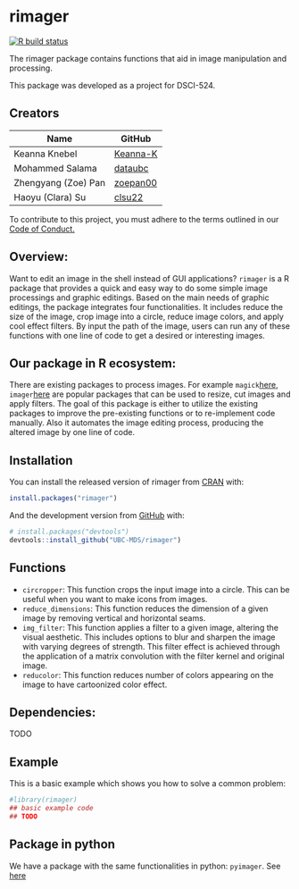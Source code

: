 
<!-- README.md is generated from README.Rmd. Please edit that file -->

# rimager

<!-- badges: start -->

[![R build
status](https://github.com/UBC-MDS/rimager/workflows/R-CMD-check/badge.svg)](https://github.com/UBC-MDS/rimager/actions)
<!-- badges: end -->

The rimager package contains functions that aid in image manipulation
and processing.

This package was developed as a project for DSCI-524.

## Creators

| Name                | GitHub                                  |
| ------------------- | --------------------------------------- |
| Keanna Knebel       | [Keanna-K](https://github.com/Keanna-K) |
| Mohammed Salama     | [dataubc](https://github.com/dataubc)   |
| Zhengyang (Zoe) Pan | [zoepan00](https://github.com/zoepan00) |
| Haoyu (Clara) Su    | [clsu22](https://github.com/clsu22)     |

To contribute to this project, you must adhere to the terms outlined in
our [Code of
Conduct.](https://github.com/UBC-MDS/rimager/blob/master/CONDUCT.md)

## Overview:

Want to edit an image in the shell instead of GUI applications?
`rimager` is a R package that provides a quick and easy way to do some
simple image processings and graphic editings. Based on the main needs
of graphic editings, the package integrates four functionalities. It
includes reduce the size of the image, crop image into a circle, reduce
image colors, and apply cool effect filters. By input the path of the
image, users can run any of these functions with one line of code to get
a desired or interesting images.

## Our package in R ecosystem:

There are existing packages to process images. For example
`magick`[here](https://cran.r-project.org/web/packages/magick/vignettes/intro.html),
`imager`[here](https://dahtah.github.io/imager/imager.html) are popular
packages that can be used to resize, cut images and apply filters. The
goal of this package is either to utilize the existing packages to
improve the pre-existing functions or to re-implement code manually.
Also it automates the image editing process, producing the altered image
by one line of code.

## Installation

You can install the released version of rimager from
[CRAN](https://CRAN.R-project.org) with:

``` r
install.packages("rimager")
```

And the development version from [GitHub](https://github.com/) with:

``` r
# install.packages("devtools")
devtools::install_github("UBC-MDS/rimager")
```

## Functions

  - `circropper`: This function crops the input image into a circle.
    This can be useful when you want to make icons from images.
  - `reduce_dimensions`: This function reduces the dimension of a given
    image by removing vertical and horizontal seams.
  - `img_filter`: This function applies a filter to a given image,
    altering the visual aesthetic. This includes options to blur and
    sharpen the image with varying degrees of strength. This filter
    effect is achieved through the application of a matrix convolution
    with the filter kernel and original image.
  - `reducolor`: This function reduces number of colors appearing on the
    image to have cartoonized color effect.

## Dependencies:

TODO

## Example

This is a basic example which shows you how to solve a common problem:

``` r
#library(rimager)
## basic example code
## TODO
```

## Package in python

We have a package with the same functionalities in python: `pyimager`.
See [here](https://github.com/UBC-MDS/pyimager)
